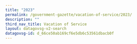 ```yaml
---
title: "2023"
permalink: /government-gazette/vacation-of-service/2023/
description: ""
third_nav_title: Vacation of Service
layout: datagovsg-v2-search
datagovsg-id: d_66ce50ab169cf6e5db6c53561dbacb0f
---
```

